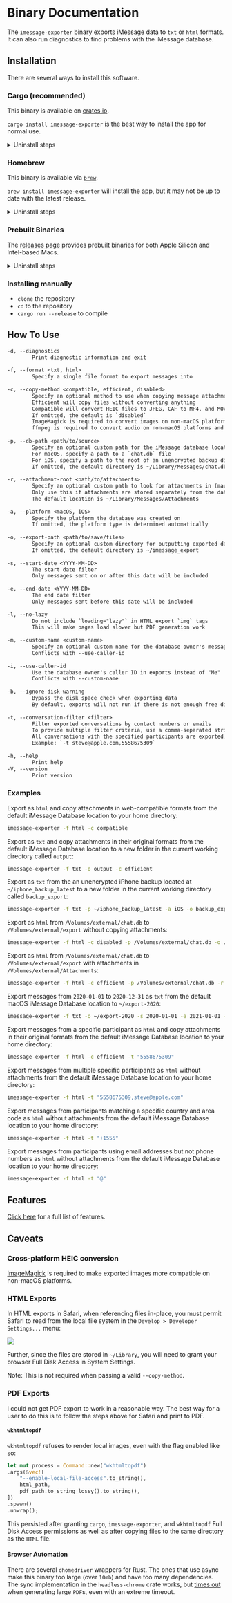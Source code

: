 # Binary Documentation

The `imessage-exporter` binary exports iMessage data to `txt` or `html` formats. It can also run diagnostics to find problems with the iMessage database.

## Installation

There are several ways to install this software.

### Cargo (recommended)

This binary is available on [crates.io](https://crates.io/crates/imessage-exporter).

`cargo install imessage-exporter` is the best way to install the app for normal use.

<details><summary>Uninstall steps</summary><p><pre>$ cargo uninstall imessage-exporter</pre></p></details>

### Homebrew

This binary is available via [`brew`](https://formulae.brew.sh/formula/imessage-exporter).

`brew install imessage-exporter` will install the app, but it may not be up to date with the latest release.

<details><summary>Uninstall steps</summary><p><pre>$ brew uninstall imessage-exporter</pre></p></details>

### Prebuilt Binaries

The [releases page](https://github.com/ReagentX/imessage-exporter/releases) provides prebuilt binaries for both Apple Silicon and Intel-based Macs.

<details><summary>Uninstall steps</summary><p><pre>$ rm path/to/imessage-exporter-binary</pre></p></details>

### Installing manually

- `clone` the repository
- `cd` to the repository
- `cargo run --release` to compile

## How To Use

```txt
-d, --diagnostics
        Print diagnostic information and exit
        
-f, --format <txt, html>
        Specify a single file format to export messages into
        
-c, --copy-method <compatible, efficient, disabled>
        Specify an optional method to use when copying message attachments
        Efficient will copy files without converting anything
        Compatible will convert HEIC files to JPEG, CAF to MP4, and MOV to MP4
        If omitted, the default is `disabled`
        ImageMagick is required to convert images on non-macOS platforms
        ffmpeg is required to convert audio on non-macOS platforms and video on all platforms
        
-p, --db-path <path/to/source>
        Specify an optional custom path for the iMessage database location
        For macOS, specify a path to a `chat.db` file
        For iOS, specify a path to the root of an unencrypted backup directory
        If omitted, the default directory is ~/Library/Messages/chat.db
        
-r, --attachment-root <path/to/attachments>
        Specify an optional custom path to look for attachments in (macOS only)
        Only use this if attachments are stored separately from the database's default location
        The default location is ~/Library/Messages/Attachments
        
-a, --platform <macOS, iOS>
        Specify the platform the database was created on
        If omitted, the platform type is determined automatically
        
-o, --export-path <path/to/save/files>
        Specify an optional custom directory for outputting exported data
        If omitted, the default directory is ~/imessage_export
        
-s, --start-date <YYYY-MM-DD>
        The start date filter
        Only messages sent on or after this date will be included
        
-e, --end-date <YYYY-MM-DD>
        The end date filter
        Only messages sent before this date will be included
        
-l, --no-lazy
        Do not include `loading="lazy"` in HTML export `img` tags
        This will make pages load slower but PDF generation work
        
-m, --custom-name <custom-name>
        Specify an optional custom name for the database owner's messages in exports
        Conflicts with --use-caller-id
        
-i, --use-caller-id
        Use the database owner's caller ID in exports instead of "Me"
        Conflicts with --custom-name
        
-b, --ignore-disk-warning
        Bypass the disk space check when exporting data
        By default, exports will not run if there is not enough free disk space
        
-t, --conversation-filter <filter>
        Filter exported conversations by contact numbers or emails
        To provide multiple filter criteria, use a comma-separated string
        All conversations with the specified participants are exported, including group conversations
        Example: `-t steve@apple.com,5558675309`
        
-h, --help
        Print help
-V, --version
        Print version
```

### Examples

Export as `html` and copy attachments in web-compatible formats from the default iMessage Database location to your home directory:

```zsh
imessage-exporter -f html -c compatible
```

Export as `txt` and copy attachments in their original formats from the default iMessage Database location to a new folder in the current working directory called `output`:

```zsh
imessage-exporter -f txt -o output -c efficient
```

Export as `txt` from the an unencrypted iPhone backup located at `~/iphone_backup_latest` to a new folder in the current working directory called `backup_export`:

```zsh
imessage-exporter -f txt -p ~/iphone_backup_latest -a iOS -o backup_export
```

Export as `html` from `/Volumes/external/chat.db` to `/Volumes/external/export` without copying attachments:

```zsh
imessage-exporter -f html -c disabled -p /Volumes/external/chat.db -o /Volumes/external/export
```

Export as `html` from `/Volumes/external/chat.db` to `/Volumes/external/export` with attachments in `/Volumes/external/Attachments`:

```zsh
imessage-exporter -f html -c efficient -p /Volumes/external/chat.db -r /Volumes/external/Attachments -o /Volumes/external/export 
```

Export messages from `2020-01-01` to `2020-12-31` as `txt` from the default macOS iMessage Database location to `~/export-2020`:

```zsh
imessage-exporter -f txt -o ~/export-2020 -s 2020-01-01 -e 2021-01-01 -a macOS
```

Export messages from a specific participant as `html` and copy attachments in their original formats from the default iMessage Database location to your home directory:

```zsh
imessage-exporter -f html -c efficient -t "5558675309"
```

Export messages from multiple specific participants as `html` without attachments from the default iMessage Database location to your home directory:

```zsh
imessage-exporter -f html -t "5558675309,steve@apple.com"
```

Export messages from participants matching a specific country and area code as `html` without attachments from the default iMessage Database location to your home directory:

```zsh
imessage-exporter -f html -t "+1555"
```

Export messages from participants using email addresses but not phone numbers as `html` without attachments from the default iMessage Database location to your home directory:

```zsh
imessage-exporter -f html -t "@"
```

## Features

[Click here](../docs/features.md) for a full list of features.

## Caveats

### Cross-platform HEIC conversion

[ImageMagick](https://imagemagick.org/index.php) is required to make exported images more compatible on non-macOS platforms.

### HTML Exports

In HTML exports in Safari, when referencing files in-place, you must permit Safari to read from the local file system in the `Develop > Developer Settings...` menu:

![](../docs/binary/img/safari_local_file_restrictions.png)

Further, since the files are stored in `~/Library`, you will need to grant your browser Full Disk Access in System Settings.

Note: This is not required when passing a valid `--copy-method`.

### PDF Exports

I could not get PDF export to work in a reasonable way. The best way for a user to do this is to follow the steps above for Safari and print to PDF.

#### `wkhtmltopdf`

`wkhtmltopdf` refuses to render local images, even with the flag enabled like so:

```rust
let mut process = Command::new("wkhtmltopdf")
.args(&vec![
    "--enable-local-file-access".to_string(),
    html_path,
    pdf_path.to_string_lossy().to_string(),
])
.spawn()
.unwrap();
```

This persisted after granting `cargo`, `imessage-exporter`, and `wkhtmltopdf` Full Disk Access permissions as well as after copying files to the same directory as the `HTML` file.

#### Browser Automation

There are several `chomedriver` wrappers for Rust. The ones that use async make this binary too large (over `10mb`) and have too many dependencies. The sync implementation in the `headless-chrome` crate works, but [times out](https://github.com/atroche/rust-headless-chrome/issues/319) when generating large `PDF`s, even with an extreme timeout.
